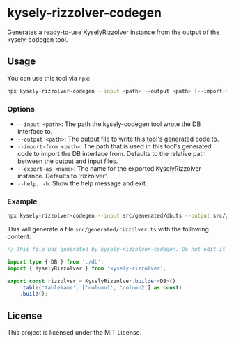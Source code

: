 # kysely-rizzolver-codegen

Generates a ready-to-use KyselyRizzolver instance from the output of the kysely-codegen tool.

## Usage

You can use this tool via `npx`:

```sh
npx kysely-rizzolver-codegen --input <path> --output <path> [--import-from <path>] [--export-as <name>]
```

### Options

- `--input <path>`: The path the kysely-codegen tool wrote the DB interface to.
- `--output <path>`: The output file to write this tool's generated code to.
- `--import-from <path>`: The path that is used in this tool's generated code to import the DB interface from. Defaults to the relative path between the output and input files.
- `--export-as <name>`: The name for the exported KyselyRizzolver instance. Defaults to 'rizzolver'.
- `--help, -h`: Show the help message and exit.

### Example

```sh
npx kysely-rizzolver-codegen --input src/generated/db.ts --output src/generated/rizzolver.ts
```

This will generate a file `src/generated/rizzolver.ts` with the following content:

```typescript
// This file was generated by kysely-rizzolver-codegen. Do not edit it manually.

import type { DB } from './db';
import { KyselyRizzolver } from 'kysely-rizzolver';

export const rizzolver = KyselyRizzolver.builder<DB>()
    .table('tableName', ['column1', 'column2'] as const)
    .build();
```

## License

This project is licensed under the MIT License.
